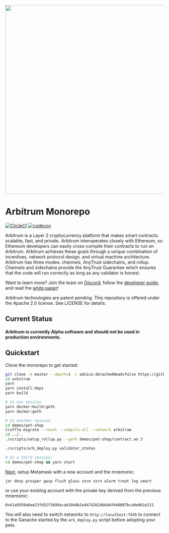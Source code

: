 <p align="center"><img src="https://offchainlabs.com/c79291eee1a8e736eebd9a2c708dbe44.png" width="600"></p>

# Arbitrum Monorepo

[![CircleCI](https://circleci.com/gh/OffchainLabs/arbitrum.svg?style=svg)](https://circleci.com/gh/OffchainLabs/arbitrum) [![codecov](https://codecov.io/gh/OffchainLabs/arbitrum/branch/master/graph/badge.svg)](https://codecov.io/gh/OffchainLabs/arbitrum)

Arbitrum is a Layer 2 cryptocurrency platform that makes smart contracts scalable, fast, and private. Arbitrum interoperates closely with Ethereum, so Ethereum developers can easily cross-compile their contracts to run on Arbitrum. Arbitrum achieves these goals through a unique combination of incentives, network protocol design, and virtual machine architecture. Arbitrum has three modes: channels, AnyTrust sidechains, and rollup. Channels and sidechains provide the AnyTrust Guarantee which ensures that the code will run correctly as long as any validator is honest.

Want to learn more? Join the team on [Discord](https://discord.gg/ZpZuw7p), follow the [developer guide](https://developer.offchainlabs.com), and read the [white paper](https://offchainlabs.com/arbitrum.pdf)!

Arbitrum technologies are patent pending. This repository is offered under the Apache 2.0 license. See LICENSE for details.

## Current Status

#### Arbitrum is currently Alpha software and should not be used in production environments.

## Quickstart

Clone the monorepo to get started:

```bash
git clone -b master --depth=1 -c advice.detachedHead=false https://github.com/OffchainLabs/arbitrum.git
cd arbitrum
yarn
yarn install:deps
yarn build

# In one session
yarn docker:build:geth
yarn docker:geth

# In another session
cd demos/pet-shop
truffle migrate --reset --compile-all --network arbitrum
cd ../..
./scripts/setup_rollup.py --geth demos/pet-shop/contract.ao 3

./scripts/arb_deploy.py validator_states

# In a third session:
cd demos/pet-shop && yarn start
```

[Next](https://developer.offchainlabs.com/docs/Developer_Quickstart/#use-the-dapp), setup Metamask with a new
account and the mnemonic:

```
jar deny prosper gasp flush glass core corn alarm treat leg smart
```

or use your existing account with the private key derived from the previous mnemonic:

```
0x41a9550a0ae23fd52f3b99acab194db2e4474262db64dfd46807bca9e061e211
```

You will also need to switch networks to `http://localhost:7545` to connect to the Ganache started by the `arb_deploy.py`
script before adopting your pets.
